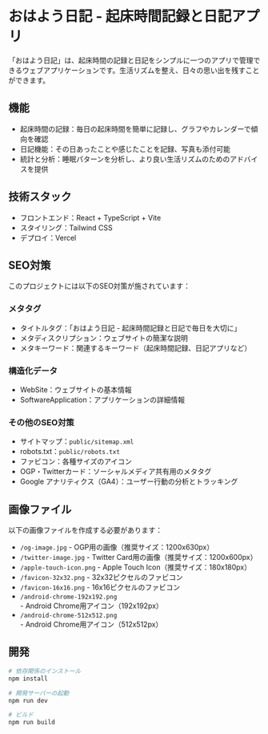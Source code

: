 # おはよう日記 - 起床時間記録と日記アプリ

「おはよう日記」は、起床時間の記録と日記をシンプルに一つのアプリで管理できるウェブアプリケーションです。生活リズムを整え、日々の思い出を残すことができます。

## 機能

- 起床時間の記録：毎日の起床時間を簡単に記録し、グラフやカレンダーで傾向を確認
- 日記機能：その日あったことや感じたことを記録、写真も添付可能
- 統計と分析：睡眠パターンを分析し、より良い生活リズムのためのアドバイスを提供

## 技術スタック

- フロントエンド：React + TypeScript + Vite
- スタイリング：Tailwind CSS
- デプロイ：Vercel

## SEO対策

このプロジェクトには以下のSEO対策が施されています：

### メタタグ
- タイトルタグ：「おはよう日記 - 起床時間記録と日記で毎日を大切に」
- メタディスクリプション：ウェブサイトの簡潔な説明
- メタキーワード：関連するキーワード（起床時間記録、日記アプリなど）

### 構造化データ
- WebSite：ウェブサイトの基本情報
- SoftwareApplication：アプリケーションの詳細情報

### その他のSEO対策
- サイトマップ：`public/sitemap.xml`
- robots.txt：`public/robots.txt`
- ファビコン：各種サイズのアイコン
- OGP・Twitterカード：ソーシャルメディア共有用のメタタグ
- Google アナリティクス（GA4）：ユーザー行動の分析とトラッキング

## 画像ファイル

以下の画像ファイルを作成する必要があります：

- `/og-image.jpg` - OGP用の画像（推奨サイズ：1200x630px）
- `/twitter-image.jpg` - Twitter Card用の画像（推奨サイズ：1200x600px）
- `/apple-touch-icon.png` - Apple Touch Icon（推奨サイズ：180x180px）
- `/favicon-32x32.png` - 32x32ピクセルのファビコン
- `/favicon-16x16.png` - 16x16ピクセルのファビコン
- `/android-chrome-192x192.png` - Android Chrome用アイコン（192x192px）
- `/android-chrome-512x512.png` - Android Chrome用アイコン（512x512px）

## 開発

```bash
# 依存関係のインストール
npm install

# 開発サーバーの起動
npm run dev

# ビルド
npm run build
```
